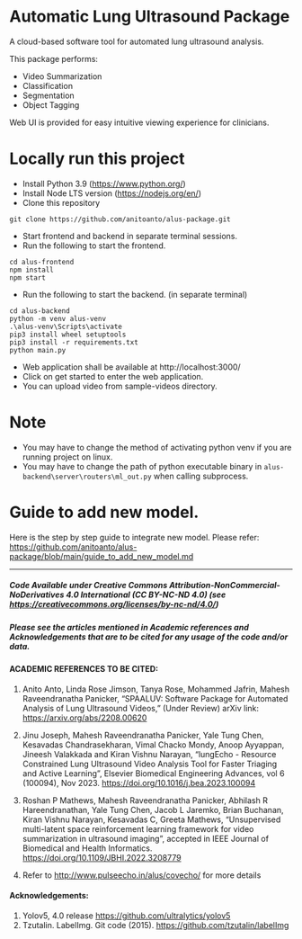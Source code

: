 # Automatic Lung Ultrasound Package

A cloud-based software tool for automated lung ultrasound analysis.

This package performs:

- Video Summarization
- Classification
- Segmentation
- Object Tagging

Web UI is provided for easy intuitive viewing experience for clinicians.

# Locally run this project

- Install Python 3.9 (https://www.python.org/)
- Install Node LTS version (https://nodejs.org/en/)
- Clone this repository

```
git clone https://github.com/anitoanto/alus-package.git
```

- Start frontend and backend in separate terminal sessions.
- Run the following to start the frontend.

```
cd alus-frontend
npm install
npm start
```

- Run the following to start the backend.
  (in separate terminal)

```
cd alus-backend
python -m venv alus-venv
.\alus-venv\Scripts\activate
pip3 install wheel setuptools
pip3 install -r requirements.txt
python main.py
```

- Web application shall be available at http://localhost:3000/
- Click on get started to enter the web application.
- You can upload video from sample-videos directory.

# Note
- You may have to change the method of activating python venv if you are running project on linux.
- You may have to change the path of python executable binary in `alus-backend\server\routers\ml_out.py` when calling subprocess.

# Guide to add new model.

Here is the step by step guide to integrate new model. Please refer: https://github.com/anitoanto/alus-package/blob/main/guide_to_add_new_model.md

<hr>

##### Code Available under Creative Commons Attribution-NonCommercial-NoDerivatives 4.0 International (CC BY-NC-ND 4.0) (see https://creativecommons.org/licenses/by-nc-nd/4.0/)

##### Please see the articles mentioned in Academic references and Acknowledgements that are to be cited for any usage of the code and/or data.

#### ACADEMIC REFERENCES TO BE CITED:
1. Anito Anto, Linda Rose Jimson, Tanya Rose, Mohammed Jafrin, Mahesh Raveendranatha Panicker, “SPAALUV: Software Package for Automated Analysis of Lung Ultrasound Videos,” (Under Review) arXiv link: https://arxiv.org/abs/2208.00620 

2. Jinu Joseph, Mahesh Raveendranatha Panicker, Yale Tung Chen, Kesavadas Chandrasekharan, Vimal Chacko Mondy, Anoop Ayyappan, Jineesh Valakkada and Kiran Vishnu Narayan, “lungEcho - Resource Constrained Lung Ultrasound Video Analysis Tool for Faster Triaging and Active Learning”, Elsevier Biomedical Engineering Advances, vol 6 (100094), Nov 2023. https://doi.org/10.1016/j.bea.2023.100094 

3. Roshan P Mathews, Mahesh Raveendranatha Panicker, Abhilash R Hareendranathan, Yale Tung Chen, Jacob L Jaremko, Brian Buchanan, Kiran Vishnu Narayan, Kesavadas C, Greeta Mathews, “Unsupervised multi-latent space reinforcement learning framework for video summarization in ultrasound imaging”, accepted in IEEE Journal of Biomedical and Health Informatics. https://doi.org/10.1109/JBHI.2022.3208779

4. Refer to http://www.pulseecho.in/alus/covecho/ for more details

#### Acknowledgements:

1. Yolov5, 4.0 release https://github.com/ultralytics/yolov5
2. Tzutalin. LabelImg. Git code (2015). https://github.com/tzutalin/labelImg
